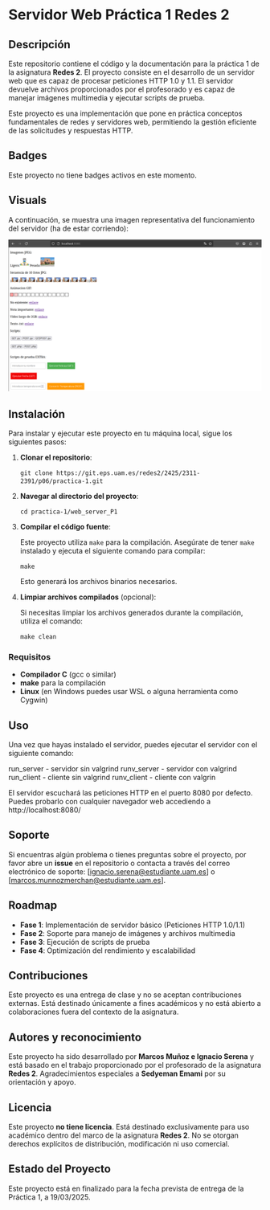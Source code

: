 # Servidor Web Práctica 1 Redes 2

## Descripción

Este repositorio contiene el código y la documentación para la práctica 1 de la asignatura **Redes 2**. El proyecto consiste en el desarrollo de un servidor web que es capaz de procesar peticiones HTTP 1.0 y 1.1. El servidor devuelve archivos proporcionados por el profesorado y es capaz de manejar imágenes multimedia y ejecutar scripts de prueba.

Este proyecto es una implementación que pone en práctica conceptos fundamentales de redes y servidores web, permitiendo la gestión eficiente de las solicitudes y respuestas HTTP.

## Badges

Este proyecto no tiene badges activos en este momento.

## Visuals

A continuación, se muestra una imagen representativa del funcionamiento del servidor (ha de estar corriendo):

![alt text](muestra_servidor.png)

## Instalación

Para instalar y ejecutar este proyecto en tu máquina local, sigue los siguientes pasos:

1. **Clonar el repositorio**:

    ```
    git clone https://git.eps.uam.es/redes2/2425/2311-2391/p06/practica-1.git
    ```

2. **Navegar al directorio del proyecto**:

    ```
    cd practica-1/web_server_P1
    ```

3. **Compilar el código fuente**:

    Este proyecto utiliza `make` para la compilación. Asegúrate de tener `make` instalado y ejecuta el siguiente comando para compilar:

    ```
    make
    ```

    Esto generará los archivos binarios necesarios.

4. **Limpiar archivos compilados** (opcional):

    Si necesitas limpiar los archivos generados durante la compilación, utiliza el comando:

    ```
    make clean
    ```

### Requisitos

- **Compilador C** (gcc o similar)
- **make** para la compilación
- **Linux** (en Windows puedes usar WSL o alguna herramienta como Cygwin)

## Uso

Una vez que hayas instalado el servidor, puedes ejecutar el servidor con el siguiente comando:

run_server - servidor sin valgrind
runv_server - servidor con valgrind
run_client - cliente sin valgrind
runv_client - cliente con valgrin

El servidor escuchará las peticiones HTTP en el puerto 8080 por defecto. Puedes probarlo con cualquier navegador web accediendo a http://localhost:8080/


## Soporte

Si encuentras algún problema o tienes preguntas sobre el proyecto, por favor abre un **issue** en el repositorio o contacta a través del correo electrónico de soporte: [ignacio.serena@estudiante.uam.es] o [marcos.munnozmerchan@estudiante.uam.es].

## Roadmap

- **Fase 1**: Implementación de servidor básico (Peticiones HTTP 1.0/1.1)
- **Fase 2**: Soporte para manejo de imágenes y archivos multimedia
- **Fase 3**: Ejecución de scripts de prueba
- **Fase 4**: Optimización del rendimiento y escalabilidad

## Contribuciones

Este proyecto es una entrega de clase y no se aceptan contribuciones externas. Está destinado únicamente a fines académicos y no está abierto a colaboraciones fuera del contexto de la asignatura.

## Autores y reconocimiento

Este proyecto ha sido desarrollado por **Marcos Muñoz e Ignacio Serena** y está basado en el trabajo proporcionado por el profesorado de la asignatura **Redes 2**. Agradecimientos especiales a **Sedyeman Emami** por su orientación y apoyo.

## Licencia

Este proyecto **no tiene licencia**. Está destinado exclusivamente para uso académico dentro del marco de la asignatura **Redes 2**. No se otorgan derechos explícitos de distribución, modificación ni uso comercial. 


## Estado del Proyecto

Este proyecto está en finalizado para la fecha prevista de entrega de la Práctica 1, a 19/03/2025.





